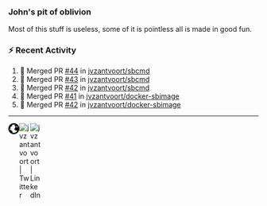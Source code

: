 ### John's pit of oblivion

Most of this stuff is useless, some of it is pointless all is made in good fun.

### :zap: Recent Activity

<!--START_SECTION:activity-->
1. 🎉 Merged PR [#44](https://github.com/jvzantvoort/sbcmd/pull/44) in [jvzantvoort/sbcmd](https://github.com/jvzantvoort/sbcmd)
2. 🎉 Merged PR [#43](https://github.com/jvzantvoort/sbcmd/pull/43) in [jvzantvoort/sbcmd](https://github.com/jvzantvoort/sbcmd)
3. 🎉 Merged PR [#42](https://github.com/jvzantvoort/sbcmd/pull/42) in [jvzantvoort/sbcmd](https://github.com/jvzantvoort/sbcmd)
4. 🎉 Merged PR [#41](https://github.com/jvzantvoort/docker-sbimage/pull/41) in [jvzantvoort/docker-sbimage](https://github.com/jvzantvoort/docker-sbimage)
5. 🎉 Merged PR [#42](https://github.com/jvzantvoort/docker-sbimage/pull/42) in [jvzantvoort/docker-sbimage](https://github.com/jvzantvoort/docker-sbimage)
<!--END_SECTION:activity-->

---

[<img align="left" alt="jvzantvoort.com" width="22px" src="https://raw.githubusercontent.com/iconic/open-iconic/master/svg/globe.svg" />][website]
[<img align="left" alt="jvzantvoort | Twitter" width="22px" src="https://cdn.jsdelivr.net/npm/simple-icons@v3/icons/twitter.svg" />][twitter]
[<img align="left" alt="jvzantvoort | LinkedIn" width="22px" src="https://cdn.jsdelivr.net/npm/simple-icons@v3/icons/linkedin.svg" />][linkedin]


[website]: https://vanzantvoort.org/
[twitter]: https://twitter.com/jvanzantvoort
[linkedin]: https://www.linkedin.com/in/johnvanzantvoort/
